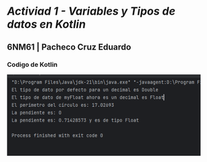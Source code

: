 # _Activiad 1 - Variables y Tipos de datos en Kotlin_

## 6NM61 | Pacheco Cruz Eduardo

### Codigo de Kotlin

![Kotlin](Codigo-ejecucion.png)
